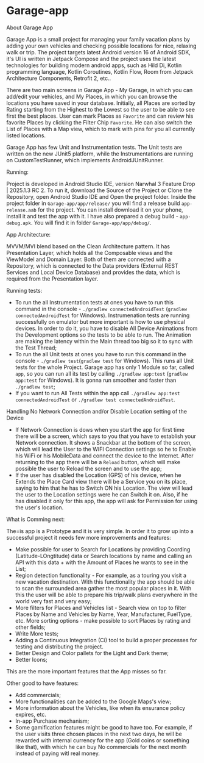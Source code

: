 # Garage-app

About Garage App

Garage App is a small project for managing your family vacation plans by adding your own vehicles and checking possible locations for nice, relaxing walk or trip.
The project targets latest Android version 16 of Android SDK, it's UI is written in Jetpack Compose and the project uses the latest technologies for building modern android apps, 
such as Hild Di, Kotlin programming language, Kotlin Coroutines, Kotlin Flow, Room from Jetpack Architecture Components, Retrofit 2, etc..

There are two main screens in Garage App - My Garage, in which you can add/edit your vehicles, and My Places, in which you can browse the locations you have saved in your database.
Initially, all Places are sorted by Rating starting from the Highest to the Lowest so the user to be able to see first the best places. User can mark Places as `Favorite` and can review his favorite Places by clicking the Filter Chip `Favorite`. He can also switch the List of Places with a Map view, which to mark with pins for you all currently listed locations.

Garage App has few Unit and Instrumentation tests. The Unit tests are written on the new JUnit5 platform, while the Instrumentations are running on CustomTestRunner, which implements
AndroidJUnitRunner.

Running:

Project is developed in Android Studio IDE, version Narwhal 3 Feature Drop | 2025.1.3 RC 2. 
To run it, download the Source of the Project or Clone the Repository, open Android Studio IDE and Open the project folder.
Inside the project folder in `Garage-app/app/release/` you will find a release build `app-release.aab` for the project. You can install download it on your phone, install it and test the app with it.
I have also prepared a debug build - `app-debug.apk`. You will find it in folder `Garage-app/app/debug/`.

App Architecture:

MVVM/MVI blend based on the Clean Architecture pattern. It has Presentation Layer, which holds all the Composable views and the ViewModel and Domain Layer. 
Both of them are connected with a Repository, which is connected to the Data providers (External REST Services and Local Device Database) and provides the data,
which is required from the Presentation layer.
  
Running tests:

- To run the all Instrumentation tests at ones you have to run this command in the console -  `./gradlew connectedAndroidTest` (`gradlew connectedAndroidTest` for Windows). Instrumenation tests are running successfully on emulator but more important is how to use physical devices. In order to do it, you have to disable All Device Animations from the Development options so the tests to be able to run. The Animation are making the latency within the Main thread too big so it to sync with the Test Thread;
- To run the all Unit tests at ones you have to run this command in the console - `./gradlew test`(`gradlew test` for Windows). This runs all Unit tests for the whole Project. Garage app has only 1 Module so far, called `app`, so you can run all its test by calling `./gradlew app:test` (`gradlew app:test` for Windows). It is gonna run smoother and faster than `./gradlew test`;
- If you want to run All Tests within the app call `./gradlew app:test connectedAndroidTest` or `./gradlew test connectedAndroidTest`.

Handling No Network Connection and/or Disable Location setting of the Device

- If Network Connection is dows when you start the app for first time there will be a screen, which says to you that you have to establish your Network connection. It shows a Snackbar at the bottom of the screen, which will lead the User to the WIFI Connection settings so he to Enable his WiFi or his MobileData and connect the device to the Internet. After returning to the app there will be a `Reload` button, which will make possible the user to Reload the screen and to use the app;
- If the user has disabled the Location (GPS) of his device, when he Extends the Place Card view there will be a Service you on its place, saying to him that he has to Switch ON his Location. The view will lead the user to the Location settings were he can Switch it on. Also, if he has disabled it only for this app, the app will ask for Permission for using the user's location.

What is Comming next:

The=is app is a Prototype and it is very simple. In order it to grow up into a successful project it needs few more improvements and features:

- Make possible for user to Search for Locations by providing Coording (Latitude-LOngtitude) data or Search locations by name and calling an API with this data + with the Amount of Places he wants to see in the List;
- Region detection functionality - For example, as a touring you visit a new vacation destination. With this functionality the app should be able to scan the surrounded area gather the most popular places in it. With this the user will be able to prepare his trip/walk plans everywhere in the world very fast and very easy;
- More filters for Places and Vehicles list - Search view on top to filter Places by Name and Vehicles by Name, Year, Manufacturer, FuelType, etc. More sorting options - make possible
  to sort Places by rating and other fields;
- Write More tests;
- Adding a Continuous Integration (Ci) tool to build a proper processes for testing and distributing the project.
- Better Design and Color pallets for the Light and Dark theme;
- Better Icons;

This are the more important features that the App misses so far. 

Other good to have features:

- Add commercials;
- More functionalities can be added to the Google Maps's view;
- More information about the Vehicles, like when its ensurance policy expires, etc.
- In-app Purchase mechanism;
- Some gamification features might be good to have too. For example, if the user visits three chosen places in the next two days, he will be rewarded with internal currency for the app (Gold coins or something like that), with which he can buy No commercials for the next month instead of paying witl real money.

